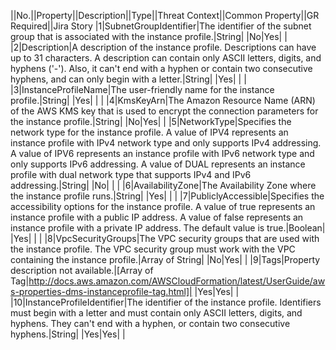 ||No.||Property||Description||Type||Threat Context||Common Property||GR Required||Jira Story
|1|SubnetGroupIdentifier|The identifier of the subnet group that is associated with the instance profile.|String| |No|Yes| |
|2|Description|A description of the instance profile. Descriptions can have up to 31 characters.  A description can contain only ASCII letters, digits, and hyphens ('-'). Also, it can't  end with a hyphen or contain two consecutive hyphens, and can only begin with a letter.|String| |Yes| | |
|3|InstanceProfileName|The user-friendly name for the instance profile.|String| |Yes| | |
|4|KmsKeyArn|The Amazon Resource Name (ARN) of the AWS KMS key that is used to encrypt  the connection parameters for the instance profile.|String| |No|Yes| |
|5|NetworkType|Specifies the network type for the instance profile. A value of IPV4  represents an instance profile with IPv4 network type and only supports IPv4 addressing.  A value of IPV6 represents an instance profile with IPv6 network type  and only supports IPv6 addressing. A value of DUAL represents an instance  profile with dual network type that supports IPv4 and IPv6 addressing.|String| |No| | |
|6|AvailabilityZone|The Availability Zone where the instance profile runs.|String| |Yes| | |
|7|PubliclyAccessible|Specifies the accessibility options for the instance profile. A value of true represents an instance profile with a public IP address. A value of false represents an instance profile with a private IP address. The default value is true.|Boolean| |Yes| | |
|8|VpcSecurityGroups|The VPC security groups that are used with the instance profile.  The VPC security group must work with the VPC containing the instance profile.|Array of String| |No|Yes| |
|9|Tags|Property description not available.|[Array of Tag|http://docs.aws.amazon.com/AWSCloudFormation/latest/UserGuide/aws-properties-dms-instanceprofile-tag.html]| |Yes|Yes| |
|10|InstanceProfileIdentifier|The identifier of the instance profile. Identifiers must begin with a letter  and must contain only ASCII letters, digits, and hyphens. They can't end with  a hyphen, or contain two consecutive hyphens.|String| |Yes|Yes| |
